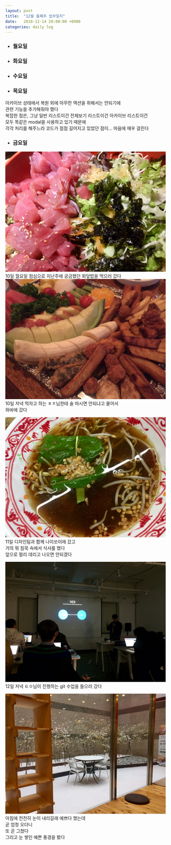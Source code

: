 ```yaml
---
layout: post
title:  "12월 둘째주 업무일지"
date:   2018-12-14 20:00:00 +0900
categories: daily log
---
```


* ### 월요일  

* ### 화요일  

* ### 수요일  

* ### 목요일  
아카이브 상태에서 복원 외에 아무런 액션을 취해서는 안되기에  
관련 기능을 추가해줘야 했다  
복잡한 점은, 그냥 일반 리스트이건 전체보기 리스트이건 아카이브 리스트이건  
모두 똑같은 modal을 사용하고 있기 때문에  
각각 처리를 해주느라 코드가 점점 길어지고 있었던 점이... 마음에 매우 걸린다  

* ### 금요일  


![10일 월요일 점심](/assets/1210-1.jpeg)
10일 월요일 점심으로 지난주에 궁금했던 회덮밥을 먹으러 갔다  
![10일 저녁 와바](/assets/1210-2.jpeg)
10일 저녁 먹자고 하는 ㅎㅈ님한테 술 마시면 안되냐고 물어서  
와바에 갔다  

![11일 점심 나이쏘이](/assets/1211.jpeg)
11일 디자인팀과 함께 나이쏘이에 갔고  
거의 뭐 침묵 속에서 식사를 했다  
앞으로 멀리 데리고 나오면 안되겠다  

![12일 저녁 git 수업](/assets/1212.jpeg)
12일 저녁 ㅌㅇ님이 진행하는 git 수업을 들으러 갔다  

![13일 눈 많이 내리던 날](/assets/1213.jpeg)
아침에 천천히 눈이 내리길래 예쁘다 했는데  
곧 엄청 오더니  
또 곧 그쳤다  
그리고 눈 쌓인 예쁜 풍경을 봤다  
